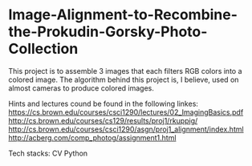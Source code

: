 # Image-Alignment-to-Recombine-the-Prokudin-Gorsky-Photo-Collection
This project is to assemble 3 images that each filters RGB colors into a colored image. The algorithm behind this project is, I believe, used on almost cameras to produce colored images.

Hints and lectures cound be found in the following linkes:
  https://cs.brown.edu/courses/csci1290/lectures/02_ImagingBasics.pdf
  http://cs.brown.edu/courses/cs129/results/proj1/rkuppig/
  http://cs.brown.edu/courses/csci1290/asgn/proj1_alignment/index.html
  http://acberg.com/comp_photog/assignment1.html
  

Tech stacks:
  CV
  Python
